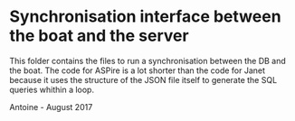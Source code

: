 # Synchronisation interface between the boat and the server

This folder contains the files to run a synchronisation between the DB and the boat.
The code for ASPire is a lot shorter than the code for Janet because it uses the structure 
of the JSON file itself to generate the SQL queries whithin a loop.

Antoine - August 2017
